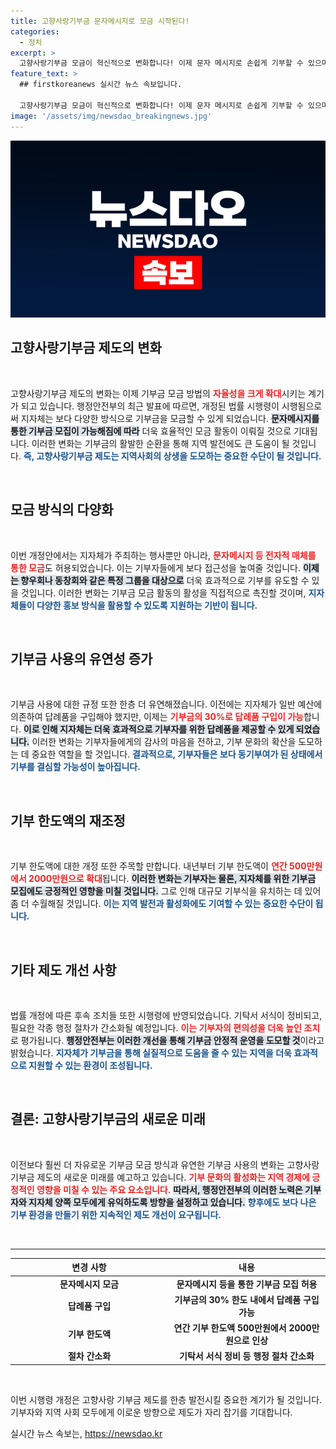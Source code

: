 ```yaml
---
title: 고향사랑기부금 문자메시지로 모금 시작된다!
categories:
  - 정치
excerpt: >
  고향사랑기부금 모금이 혁신적으로 변화합니다! 이제 문자 메시지로 손쉽게 기부할 수 있으며, 지자체 주최 행사도 활성화돼 기부금이 더욱 늘어날 전망입니다. 21일부터 시행되는 새 법안의 모든 세부 내용을 놓치지 마세요!
feature_text: >
  ## firstkoreanews 실시간 뉴스 속보입니다.

  고향사랑기부금 모금이 혁신적으로 변화합니다! 이제 문자 메시지로 손쉽게 기부할 수 있으며, 지자체 주최 행사도 활성화돼 기부금이 더욱 늘어날 전망입니다. 21일부터 시행되는 새 법안의 모든 세부 내용을 놓치지 마세요!
image: '/assets/img/newsdao_breakingnews.jpg'
---
```


<p><img src="/assets/img/newsdao_breakingnews.jpg" alt="firstkoreanews 속보" /></p>

<h2 data-ke-size="size26">고향사랑기부금 제도의 변화</h2>

<p data-ke-size="size16">&nbsp;</p>

<p>고향사랑기부금 제도의 변화는 이제 기부금 모금 방법의 <b><span style="color: #ee2323;">자율성을 크게 확대</span></b>시키는 계기가 되고 있습니다. 행정안전부의 최근 발표에 따르면, 개정된 법률 시행령이 시행됨으로써 지자체는 보다 다양한 방식으로 기부금을 모금할 수 있게 되었습니다. <b><span style="background-color: #21538527;">문자메시지를 통한 기부금 모집이 가능해짐에 따라</span></b> 더욱 효율적인 모금 활동이 이뤄질 것으로 기대됩니다. 이러한 변화는 기부금의 활발한 순환을 통해 지역 발전에도 큰 도움이 될 것입니다. <b><span style="color: #1a5490;">즉, 고향사랑기부금 제도는 지역사회의 상생을 도모하는 중요한 수단이 될 것입니다.</span></b></p>

<p data-ke-size="size16">&nbsp;</p>

<h2 data-ke-size="size26">모금 방식의 다양화</h2>

<p data-ke-size="size16">&nbsp;</p>

<p>이번 개정안에서는 지자체가 주최하는 행사뿐만 아니라, <b><span style="color: #ee2323;">문자메시지 등 전자적 매체를 통한 모금</span></b>도 허용되었습니다. 이는 기부자들에게 보다 접근성을 높여줄 것입니다. <b><span style="background-color: #21538527;">이제는 향우회나 동창회와 같은 특정 그룹을 대상으로</span></b> 더욱 효과적으로 기부를 유도할 수 있을 것입니다. 이러한 변화는 기부금 모금 활동의 활성을 직접적으로 촉진할 것이며, <b><span style="color: #1a5490;">지자체들이 다양한 홍보 방식을 활용할 수 있도록 지원하는 기반이 됩니다.</span></b></p>

<p data-ke-size="size16">&nbsp;</p>

<h2 data-ke-size="size26">기부금 사용의 유연성 증가</h2>

<p data-ke-size="size16">&nbsp;</p>

<p>기부금 사용에 대한 규정 또한 한층 더 유연해졌습니다. 이전에는 지자체가 일반 예산에 의존하여 답례품을 구입해야 했지만, 이제는 <b><span style="color: #ee2323;">기부금의 30%로 답례품 구입이 가능</span></b>합니다. <b><span style="background-color: #21538527;">이로 인해 지자체는 더욱 효과적으로 기부자를 위한 답례품을 제공할 수 있게 되었습니다.</span></b> 이러한 변화는 기부자들에게의 감사의 마음을 전하고, 기부 문화의 확산을 도모하는 데 중요한 역할을 할 것입니다. <b><span style="color: #1a5490;">결과적으로, 기부자들은 보다 동기부여가 된 상태에서 기부를 결심할 가능성이 높아집니다.</span></b></p>

<p data-ke-size="size16">&nbsp;</p>

<h2 data-ke-size="size26">기부 한도액의 재조정</h2>

<p data-ke-size="size16">&nbsp;</p>

<p>기부 한도액에 대한 개정 또한 주목할 만합니다. 내년부터 기부 한도액이 <b><span style="color: #ee2323;">연간 500만원에서 2000만원으로 확대</span></b>됩니다. <b><span style="background-color: #21538527;">이러한 변화는 기부자는 물론, 지자체를 위한 기부금 모집에도 긍정적인 영향을 미칠 것입니다.</span></b> 그로 인해 대규모 기부식을 유치하는 데 있어 좀 더 수월해질 것입니다. <b><span style="color: #1a5490;">이는 지역 발전과 활성화에도 기여할 수 있는 중요한 수단이 됩니다.</span></b></p>

<p data-ke-size="size16">&nbsp;</p>

<h2 data-ke-size="size26">기타 제도 개선 사항</h2>

<p data-ke-size="size16">&nbsp;</p>

<p>법률 개정에 따른 후속 조치들 또한 시행령에 반영되었습니다. 기탁서 서식이 정비되고, 필요한 각종 행정 절차가 간소화될 예정입니다. <b><span style="color: #ee2323;">이는 기부자의 편의성을 더욱 높인 조치</span></b>로 평가됩니다. <b><span style="background-color: #21538527;">행정안전부는 이러한 개선을 통해 기부금 안정적 운영을 도모할 것</span></b>이라고 밝혔습니다. <b><span style="color: #1a5490;">지자체가 기부금을 통해 실질적으로 도움을 줄 수 있는 지역을 더욱 효과적으로 지원할 수 있는 환경이 조성됩니다.</span></b></p>

<p data-ke-size="size16">&nbsp;</p>

<h2 data-ke-size="size26">결론: 고향사랑기부금의 새로운 미래</h2>

<p data-ke-size="size16">&nbsp;</p>

<p>이전보다 훨씬 더 자유로운 기부금 모금 방식과 유연한 기부금 사용의 변화는 고향사랑기부금 제도의 새로운 미래를 예고하고 있습니다. <b><span style="color: #ee2323;">기부 문화의 활성화는 지역 경제에 긍정적인 영향을 미칠 수 있는 주요 요소입니다.</span></b> <b><span style="background-color: #21538527;">따라서, 행정안전부의 이러한 노력은 기부자와 지자체 양쪽 모두에게 유익하도록 방향을 설정하고 있습니다.</span></b> <b><span style="color: #1a5490;">향후에도 보다 나은 기부 환경을 만들기 위한 지속적인 제도 개선이 요구됩니다.</span></b></p>

<p data-ke-size="size16">&nbsp;</p>

<hr>

<table style="width: 100%; text-align: center;">
    <thead>
        <tr>
            <th style="width: 50%;"><b>변경 사항</b></th>
            <th style="width: 50%;"><b>내용</b></th>
        </tr>
    </thead>
    <tbody>
        <tr>
            <td><b>문자메시지 모금</b></td>
            <td><b>문자메시지 등을 통한 기부금 모집 허용</b></td>
        </tr>
        <tr>
            <td><b>답례품 구입</b></td>
            <td><b>기부금의 30% 한도 내에서 답례품 구입 가능</b></td>
        </tr>
        <tr>
            <td><b>기부 한도액</b></td>
            <td><b>연간 기부 한도액 500만원에서 2000만원으로 인상</b></td>
        </tr>
        <tr>
            <td><b>절차 간소화</b></td>
            <td><b>기탁서 서식 정비 등 행정 절차 간소화</b></td>
        </tr>
    </tbody>
</table>

<p data-ke-size="size16">&nbsp;</p>

<p>이번 시행령 개정은 고향사랑 기부금 제도를 한층 발전시킬 중요한 계기가 될 것입니다. 기부자와 지역 사회 모두에게 이로운 방향으로 제도가 자리 잡기를 기대합니다.</p>
실시간 뉴스 속보는, <a href="https://newsdao.kr" rel="dofollow">https://newsdao.kr</a>



